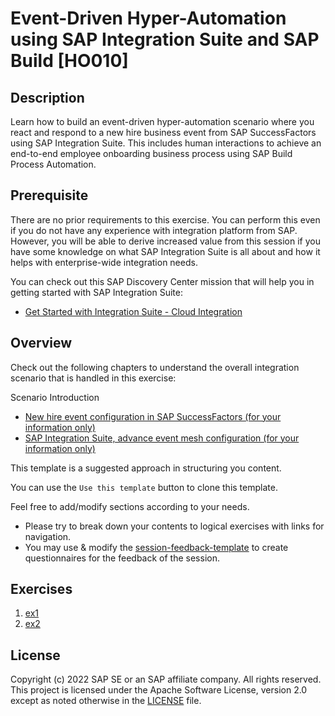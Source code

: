 # Event-Driven Hyper-Automation using SAP Integration Suite and SAP Build [HO010]

## Description

Learn how to build an event-driven hyper-automation scenario where you react and respond to a new hire business event from SAP SuccessFactors using SAP Integration Suite. This includes human interactions to achieve an end-to-end employee onboarding business process using SAP Build Process Automation.

## Prerequisite

There are no prior requirements to this exercise. You can perform this even if you do not have any experience with integration platform from SAP. However, you will be able to derive increased value from this session if you have some knowledge on what SAP Integration Suite is all about and how it helps with enterprise-wide integration needs.

You can check out this SAP Discovery Center mission that will help you in getting started with SAP Integration Suite:

* [Get Started with Integration Suite - Cloud Integration](https://discovery-center.cloud.sap/protected/index.html#/missiondetail/3258/3327/)


## Overview
  
Check out the following chapters to understand the overall integration scenario that is handled in this exercise:

Scenario Introduction
- [New hire event configuration in SAP SuccessFactors (for your information only)](intro/intro2) 
- [SAP Integration Suite, advance event mesh configuration (for your information only)](intro/AEM) 

This template is a suggested approach in structuring you content. 

You can use the `Use this template` button to clone this template.

Feel free to add/modify sections according to your needs.

- Please try to break down your contents to logical exercises with links for navigation.
- You may use & modify the [session-feedback-template](.github/ISSUE_TEMPLATE/session-feedback-template.md) to create questionnaires for the feedback of the session.

## Exercises

1. [ex1](exercises/ex1/README.md)
2. [ex2](exercises/ex2/ex21/README.md)

<!-- />
Comments
<!-->

## License

Copyright (c) 2022 SAP SE or an SAP affiliate company. All rights reserved. This project is licensed under the Apache Software License, version 2.0 except as noted otherwise in the [LICENSE](LICENSES/Apache-2.0.txt) file.
